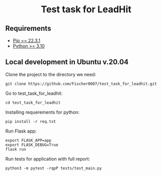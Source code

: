  <h1 align="center">Test task for LeadHit</h1>
 
 ## Requirements

- [Pip == 22.3.1](https://pypi.org/project/pip/)
- [Python >= 3.10](https://www.python.org/downloads/release/python-3100/)

 ## Local development in Ubuntu v.20.04
 
Clone the project to the directory we need:

```shell
git clone https://github.com/Fischer0007/test_task_for_leadhit.git
```

Go to  test_task_for_leadhit:

```shell
cd test_task_for_leadhit
```

Installing requerements for python:

```shell
pip install -r req.txt
```

Run Flask app:

```shell
export FLASK_APP=app
export FLASK_DEBUG=True
flask run
```

Run tests for application with full report:

```shell
python3 -m pytest -rqpP tests/test_main.py
```
